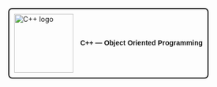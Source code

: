 <div align="left" style="border: 2px solid #000; padding: 10px; display: inline-block; border-radius: 8px;">
  <img
    src="https://upload.wikimedia.org/wikipedia/commons/1/18/ISO_C%2B%2B_Logo.svg"
    alt="C++ logo"
    width="120"
    style="vertical-align:middle;"
  />
  <span style="font-family: Arial, sans-serif; font-weight:600; margin-left:10px;">
    C++ — Object Oriented Programming
  </span>
</div>
